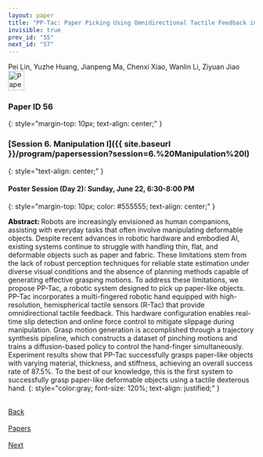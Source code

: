 ```yaml
---
layout: paper
title: "PP-Tac: Paper Picking Using Omnidirectional Tactile Feedback in Dexterous Robotic Hands"
invisible: true
prev_id: "55"
next_id: "57"
---
```

<div class="paper-authors">
  <div class="paper-author-box">
    <div class="paper-author-name">Pei Lin, Yuzhe Huang, Jianpeng Ma, Chenxi Xiao, Wanlin Li, Ziyuan Jiao</div>
    <div class="paper-author-uni"></div>
  </div>
</div>

<div class="paper-pdf">
  <div>
    <a href="https://www.roboticsproceedings.org/rss21/p056.pdf" title="Download PDF" target="_blank">
      <img src="{{ site.baseurl }}/images/paper_link_cardinal_red.png" alt="Paper PDF" width="33" height="40" />
    </a>
  </div>
</div>

### Paper ID 56
{: style="margin-top: 10px; text-align: center;" }

### [Session 6. Manipulation I]({{ site.baseurl }}/program/papersession?session=6.%20Manipulation%20I)
{: style="text-align: center;" }

#### Poster Session (Day 2): Sunday, June 22, 6:30-8:00 PM
{: style="margin-top: 10px; color: #555555; text-align: center;" }

<b style="color: black;">Abstract: </b>Robots are increasingly envisioned as human companions, assisting with everyday tasks that often involve manipulating deformable objects. Despite recent advances in robotic hardware and embodied AI, existing systems continue to struggle with handling thin, flat, and deformable objects such as paper and fabric. These limitations stem from the lack of robust perception techniques for reliable state estimation under diverse visual conditions and the absence of planning methods capable of generating effective grasping motions. To address these limitations, we propose PP-Tac, a robotic system designed to pick up paper-like objects. PP-Tac incorporates a multi-fingered robotic hand equipped with high-resolution, hemispherical tactile sensors (R-Tac) that provide omnidirectional tactile feedback. This hardware configuration enables real-time slip detection and online force control to mitigate slippage during manipulation. Grasp motion generation is accomplished through a trajectory synthesis pipeline, which constructs a dataset of pinching motions and trains a diffusion-based policy to control the hand-finger simultaneously. Experiment results show that PP-Tac successfully grasps paper-like objects with varying material, thickness, and stiffness, achieving an overall success rate of 87.5%. To the best of our knowledge, this is the first system to successfully grasp paper-like deformable objects using a tactile dexterous hand.
{: style="color:gray; font-size: 120%; text-align: justified;" }

<div class="paper-menu">
  <div class="paper-menu-inner">
    <a href="{{ site.baseurl }}/program/papers/55/" title="Previous Paper">
            <div class="paper-menu-icon">
                <i class="fas fa-arrow-left"></i><br>
                <span class="paper-menu-label">Back</span>
            </div>
        </a>
    <a href="{{ site.baseurl }}/program/papers" title="All Papers">
      <div class="paper-menu-icon">
        <i class="fas fa-list"></i><br>
        <span class="paper-menu-label">Papers</span>
      </div>
    </a>
    <a href="{{ site.baseurl }}/program/papers/57/" title="Next Paper">
            <div class="paper-menu-icon">
                <i class="fas fa-arrow-right"></i><br>
                <span class="paper-menu-label">Next</span>
            </div>
        </a>
  </div>
</div>
